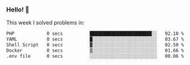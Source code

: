 ### Hello! 👋

This week I solved problems in:

<!--START_SECTION:waka-->

```txt
PHP            0 secs          ███████████████████████░░   92.10 %
YAML           0 secs          █░░░░░░░░░░░░░░░░░░░░░░░░   03.67 %
Shell Script   0 secs          ▓░░░░░░░░░░░░░░░░░░░░░░░░   02.50 %
Docker         0 secs          ▒░░░░░░░░░░░░░░░░░░░░░░░░   01.66 %
.env file      0 secs          ░░░░░░░░░░░░░░░░░░░░░░░░░   00.06 %
```

<!--END_SECTION:waka-->
